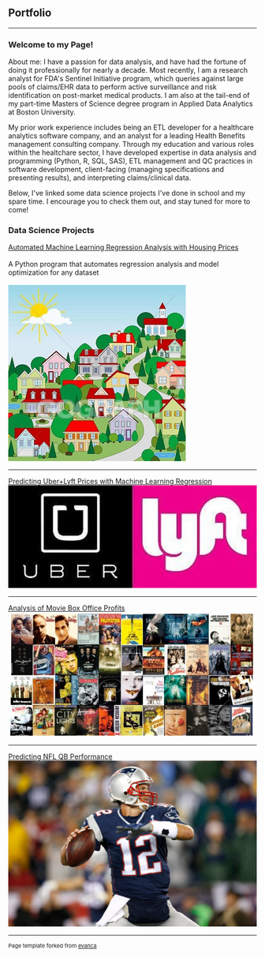 ## Portfolio

---

### Welcome to my Page!

About me: I have a passion for data analysis, and have had the fortune of doing it professionally for nearly a decade. Most recently, I am a research analyst for FDA's Sentinel Initiative program, which queries against large pools of claims/EHR data to perform active surveillance and risk identification on post-market medical products. I am also at the tail-end of my part-time Masters of Science degree program in Applied Data Analytics at Boston University.

My prior work experience includes being an ETL developer for a healthcare analytics software company, and an analyst for a leading Health Benefits management consulting company. Through my education and various roles within the healtchare sector, I have developed expertise in data analysis and programming (Python, R, SQL, SAS), ETL management and QC practices in software development, client-facing (managing specifications and presenting results), and interpreting claims/clinical data.

Below, I've linked some data science projects I've done in school and my spare time. I encourage you to check them out, and stay tuned for more to come!

### Data Science Projects 

[Automated Machine Learning Regression Analysis with Housing Prices](https://github.com/omshapira/Automated_ML_Regression_Analysis/blob/master/README.md)
<br><br>
A Python program that automates regression analysis and model optimization for any dataset
<br><br>
<img src="images/houses.jpg?raw=true"/>

---

[Predicting Uber+Lyft Prices with Machine Learning Regression](https://github.com/omshapira/Uber_Lyft_Analysis/blob/master/README.md)
<img src="images/uber_lyft.jpg?raw=true"/>

---
[Analysis of Movie Box Office Profits](https://github.com/omshapira/Movie_Analysis_GIT/blob/master/README.md)
<img src="images/movies.jpg?raw=true"/>

---
[Predicting NFL QB Performance](https://github.com/omshapira/NFL_QB_Performance/blob/master/README.md)
<img src="images/tom_brady.jpg?raw=true"/>


---
<p style="font-size:11px">Page template forked from <a href="https://github.com/evanca/quick-portfolio">evanca</a></p>
<!-- Remove above link if you don't want to attibute -->
